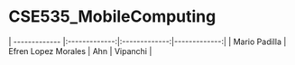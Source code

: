 # CSE535_MobileComputing

| ------------- |:-------------:|:-------------:|-------------:|
| Mario Padilla      | Efren Lopez Morales   | Ahn   | Vipanchi   |

